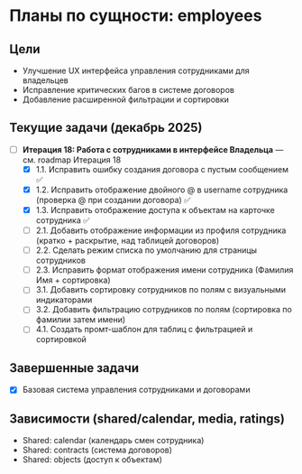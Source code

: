 # Планы по сущности: employees

## Цели
- Улучшение UX интерфейса управления сотрудниками для владельцев
- Исправление критических багов в системе договоров
- Добавление расширенной фильтрации и сортировки

## Текущие задачи (декабрь 2025)
- [ ] **Итерация 18: Работа с сотрудниками в интерфейсе Владельца** — см. roadmap Итерация 18
  - [x] 1.1. Исправить ошибку создания договора с пустым сообщением ✅
  - [x] 1.2. Исправить отображение двойного @ в username сотрудника (проверка @ при создании договора) ✅
  - [x] 1.3. Исправить отображение доступа к объектам на карточке сотрудника ✅
  - [ ] 2.1. Добавить отображение информации из профиля сотрудника (кратко + раскрытие, над таблицей договоров)
  - [ ] 2.2. Сделать режим списка по умолчанию для страницы сотрудников
  - [ ] 2.3. Исправить формат отображения имени сотрудника (Фамилия Имя + сортировка)
  - [ ] 3.1. Добавить сортировку сотрудников по полям с визуальными индикаторами
  - [ ] 3.2. Добавить фильтрацию сотрудников по полям (сортировка по фамилии затем имени)
  - [ ] 4.1. Создать промт-шаблон для таблиц с фильтрацией и сортировкой

## Завершенные задачи
- [x] Базовая система управления сотрудниками и договорами

## Зависимости (shared/calendar, media, ratings)
- Shared: calendar (календарь смен сотрудника)
- Shared: contracts (система договоров)
- Shared: objects (доступ к объектам)
